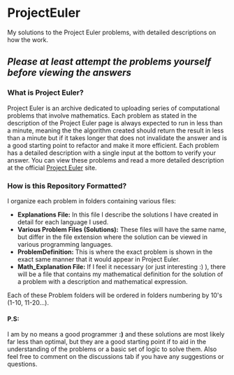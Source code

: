 # ProjectEuler
My solutions to the Project Euler problems, with detailed descriptions on how the work.

## ***Please at least attempt the problems yourself before viewing the answers***

### What is Project Euler?
Project Euler is an archive dedicated to uploading series of computational problems that involve mathematics.
Each problem as stated in the description of the Project Euler page is always expected to run in less than a 
minute, meaning the the algorithm created should return the result in less than a minute but if it takes longer
that does not invalidate the answer and is a good starting point to refactor and make it more efficient. Each 
problem has a detailed description with a single input at the bottom to verify your answer. You can view these 
problems and read a more detailed description at the official [Project Euler](https://projecteuler.net/) site.

### How is this Repository Formatted?
I organize each problem in folders containing various files:
- **Explanations File:** In this file I describe the solutions I have created in detail for each language I used.
- **Various Problem Files (Solutions):** These files will have the same name, but differ in the file extension where
the solution can be viewed in various programming languages.
- **ProblemDefinition:** This is where the exact problem is shown in the exact same manner that it would appear in 
Project Euler.
- **Math_Explanation File:** If I feel it necessary (or just interesting :) ), there will be a file that contains my 
mathematical definition for the solution of a problem with a description and mathematical expression.

Each of these Problem folders will be ordered in folders numbering by 10's (1-10, 11-20...).

#### P.S: 
I am by no means a good programmer **:)** and these solutions are most likely far less than optimal, but they
are a good starting point if to aid in the understanding of the problems or a basic set of logic to solve them.
Also feel free to comment on the discussions tab if you have any suggestions or questions.
